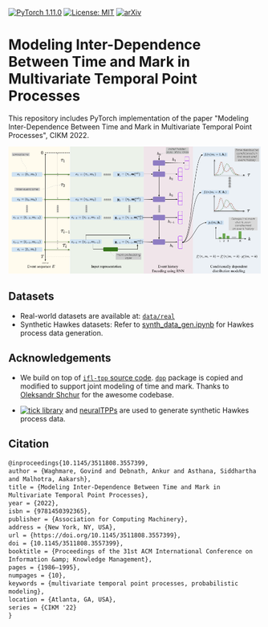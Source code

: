 [![PyTorch 1.11.0](https://img.shields.io/badge/PyTorch-1.11.0-%23EE4C2C.svg?style=plastic&logo=PyTorch)](https://pypi.org/project/torch/1.11.0/) 
[![License: MIT](https://img.shields.io/badge/License-MIT-yellow.svg)](https://opensource.org/licenses/MIT)
[![arXiv](https://img.shields.io/badge/arXiv-2210.15294-orange.svg)](https://arxiv.org/abs/2210.15294)

# Modeling Inter-Dependence Between Time and Mark in Multivariate Temporal Point Processes

This repository includes PyTorch implementation of the paper "Modeling Inter-Dependence Between Time and Mark in Multivariate Temporal Point Processes", CIKM 2022.

![architecture](https://github.com/waghmaregovind/joint_tpp/blob/master/figures/architecture_v2.png)


## Datasets

* Real-world datasets are available at: [`data/real`](https://github.com/waghmaregovind/joint_tpp/tree/master/data/real)
* Synthetic Hawkes datasets: Refer to [synth_data_gen.ipynb](https://github.com/waghmaregovind/joint_tpp/blob/master/code/synth_data_gen.ipynb) for Hawkes process data generation. 

## Acknowledgements

* We build on top of [`ifl-tpp` source code](https://github.com/shchur/ifl-tpp). [`dpp`](https://github.com/waghmaregovind/joint_tpp/tree/master/code/dpp) package is copied and modified to support joint modeling of time and mark. Thanks to [Oleksandr Shchur](https://shchur.github.io/) for the awesome codebase.

* [![`tick` library](https://img.shields.io/badge/tick-0.7.0.1-green?style=plastic)](https://github.com/X-DataInitiative/tick) and [neuralTPPs](https://github.com/babylonhealth/neuralTPPs/blob/831ed1c203c93b4e408b83b1d457af19372d6267/tpp/processes/multi_class_dataset.py#L1) are used to generate synthetic Hawkes process data. 

## Citation
```
@inproceedings{10.1145/3511808.3557399,
author = {Waghmare, Govind and Debnath, Ankur and Asthana, Siddhartha and Malhotra, Aakarsh},
title = {Modeling Inter-Dependence Between Time and Mark in Multivariate Temporal Point Processes},
year = {2022},
isbn = {9781450392365},
publisher = {Association for Computing Machinery},
address = {New York, NY, USA},
url = {https://doi.org/10.1145/3511808.3557399},
doi = {10.1145/3511808.3557399},
booktitle = {Proceedings of the 31st ACM International Conference on Information &amp; Knowledge Management},
pages = {1986–1995},
numpages = {10},
keywords = {multivariate temporal point processes, probabilistic modeling},
location = {Atlanta, GA, USA},
series = {CIKM '22}
}
```
